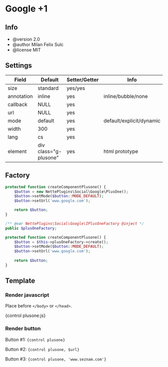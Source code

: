 # Google +1

## Info

* @version 2.0
* @author Milan Felix Sulc
* @license MIT

## Settings
| Field      | Default               | Setter/Getter | Info                     |
|------------|-----------------------|---------------|--------------------------|
| size       |        standard       | yes/yes       |                          |
| annotation |         inline        | yes           | inline/bubble/none       |
| callback   |          NULL         | yes           |                          |
| url        |          NULL         | yes           |                          |
| mode       |        default        | yes           | default/explicit/dynamic |
| width      |          300          | yes           |                          |
| lang       |           cs          | yes           |                          |
| element    | div class="g-plusone" | yes           | html prototype           |

## Factory

```php
protected function createComponentPlusone() {
    $button = new NettePlugins\Social\Google\PlusOne();
    $button->setMode($button::MODE_DEFAULT);
    $button->setUrl('www.google.com');

    return $button;
}
```

```php
/** @var NettePlugins\Social\Google\IPlusOneFactory @inject */
public $plusOneFactory;

protected function createComponentPlusone() {
    $button = $this->plusOneFactory->create();
    $button->setMode($button::MODE_DEFAULT);
    $button->setUrl('www.google.com');
    
    return $button;
}
```

## Template

### Render javascript

Place before `</body>` or `</head>`.

{control plusone:js}

### Render button

Button #1: `{control plusone}`

Button #2: `{control plusone, $url}`

Button #3: `{control plusone, 'www.seznam.com'}`
